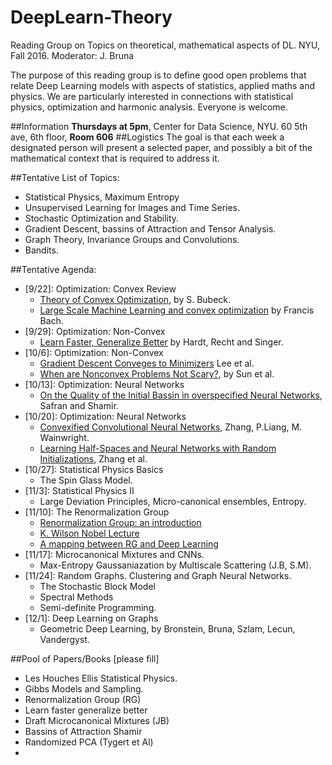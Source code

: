 # DeepLearn-Theory
Reading Group on Topics on theoretical, mathematical aspects of DL.
NYU, Fall 2016. Moderator: J. Bruna

The purpose of this reading group is to define good open problems that relate 
Deep Learning models with aspects of statistics, applied maths and physics.
We are particularly interested in connections with statistical physics, optimization 
and harmonic analysis. Everyone is welcome.

##Information 
**Thursdays at 5pm**, Center for Data Science, NYU. 60 5th ave, 6th floor, **Room 606** 
##Logistics 
The goal is that each week a designated person will present a selected paper, 
and possibly a bit of the mathematical context that is required to address it. 

##Tentative List of Topics:
  - Statistical Physics, Maximum Entropy 
  - Unsupervised Learning for Images and Time Series. 
  - Stochastic Optimization and Stability.
  - Gradient Descent, bassins of Attraction and Tensor Analysis.
  - Graph Theory, Invariance Groups and Convolutions.
  - Bandits.
  
##Tentative Agenda:
  - [9/22]: Optimization: Convex Review
    - [Theory of Convex Optimization](https://pdfs.semanticscholar.org/6505/a994da58234499dd7a8546bc07d9fd596518.pdf), by S. Bubeck.
    - [Large Scale Machine Learning and convex optimization](http://www.di.ens.fr/~fbach/#tutorials) by Francis Bach. 
  - [9/29]: Optimization: Non-Convex
    - [Learn Faster, Generalize Better](https://arxiv.org/abs/1509.01240) by Hardt, Recht and Singer.
  - [10/6]: Optimization: Non-Convex   
    - [Gradient Descent Conveges to Minimizers](https://pdfs.semanticscholar.org/9b8b/e6c3ebd7a79975067214e5eaea05d4ac2384.pdf) Lee et al.
    - [When are Nonconvex Problems Not Scary?](http://arxiv.org/pdf/1510.06096v2.pdf), by Sun et al.
  - [10/13]: Optimization: Neural Networks
    - [On the Quality of the Initial Bassin in overspecified Neural Networks](http://arxiv.org/abs/1511.04210), Safran and Shamir.
  - [10/20]: Optimization: Neural Networks
    - [Convexified Convolutional Neural Networks](http://arxiv.org/pdf/1609.01000v1.pdf), Zhang, P.Liang, M. Wainwright.
    - [Learning Half-Spaces and Neural Networks with Random Initializations](http://arxiv.org/pdf/1511.07948v1.pdf), Zhang et al.
  - [10/27]: Statistical Physics Basics
    - The Spin Glass Model.
  - [11/3]: Statistical Physics II
    - Large Deviation Principles, Micro-canonical ensembles, Entropy.
  - [11/10]: The Renormalization Group
    - [Renormalization Group: an introduction](http://www-math.unice.fr/~patras/CargeseConference/ACQFT09_JZinnJustin.pdf)
    - [K. Wilson Nobel Lecture](http://www.nobelprize.org/nobel_prizes/physics/laureates/1982/wilson-lecture.pdf)
    - [A mapping between RG and Deep Learning](http://arxiv.org/pdf/1410.3831v1.pdf)
  - [11/17]: Microcanonical Mixtures and CNNs.
    - Max-Entropy Gaussaniazation by Multiscale Scattering (J.B, S.M). 
  - [11/24]: Random Graphs. Clustering and Graph Neural Networks. 
    - The Stochastic Block Model
    - Spectral Methods
    - Semi-definite Programming.
  - [12/1]: Deep Learning on Graphs
    - Geometric Deep Learning, by Bronstein, Bruna, Szlam, Lecun, Vandergyst.

##Pool of Papers/Books [please fill]
  - Les Houches Ellis Statistical Physics.
  - Gibbs Models and Sampling.
  - Renormalization Group (RG)
  - Learn faster generalize better
  - Draft Microcanonical Mixtures (JB)
  - Bassins of Attraction Shamir
  - Randomized PCA (Tygert et Al)
  - 




